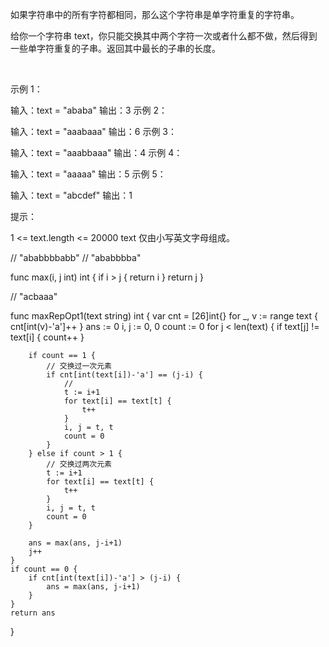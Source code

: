 如果字符串中的所有字符都相同，那么这个字符串是单字符重复的字符串。

给你一个字符串 text，你只能交换其中两个字符一次或者什么都不做，然后得到一些单字符重复的子串。返回其中最长的子串的长度。

 

示例 1：

输入：text = "ababa"
输出：3
示例 2：


输入：text = "aaabaaa"
输出：6
示例 3：

输入：text = "aaabbaaa"
输出：4
示例 4：

输入：text = "aaaaa"
输出：5
示例 5：

输入：text = "abcdef"
输出：1
 

提示：

1 <= text.length <= 20000
text 仅由小写英文字母组成。

// "ababbbbabb"
// "ababbbba"


func max(i, j int) int {
    if i > j {
        return i
    }
    return j
}


// "acbaaa"

func maxRepOpt1(text string) int {
    var cnt = [26]int{}
    for _, v := range text {
        cnt[int(v)-'a']++
    }
    ans := 0
    i, j := 0, 0
    count := 0
    for j < len(text) {
        if text[j] != text[i] {
            count++
        }

        if count == 1 {
            // 交换过一次元素
            if cnt[int(text[i])-'a'] == (j-i) {
                // 
                t := i+1
                for text[i] == text[t] {
                    t++
                }
                i, j = t, t
                count = 0
            }
        } else if count > 1 {
            // 交换过两次元素
            t := i+1
            for text[i] == text[t] {
                t++
            }
            i, j = t, t
            count = 0
        }
        
        ans = max(ans, j-i+1)
        j++
    }
    if count == 0 {
        if cnt[int(text[i])-'a'] > (j-i) {
            ans = max(ans, j-i+1)
        }
    }
    return ans
}